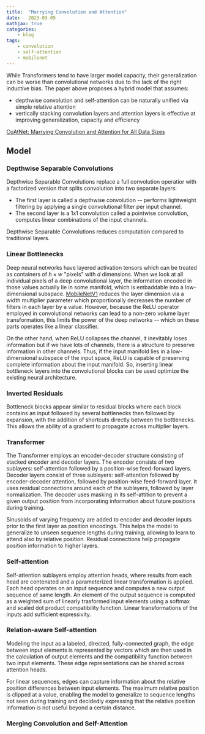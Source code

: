 ```yaml
---
title:  "Marrying Convolution and Attention"
date:   2023-03-05
mathjax: true
categories:
    - blog
tags: 
    - convolution
    - self-attention
    - mobilenet
---
```

While Transformers tend to have larger model capacity, their generalization can be worse than convolutional networks due to the lack of the right inductive bias. The paper above proposes a hybrid model that assumes:

- depthwise convolution and self-attention can be naturally unified via simple relative attention
- vertically stacking convolution layers and attention layers is effective at improving generalization, capacity and efficiency

[CoAtNet: Marrying Convolution and Attention for All Data Sizes](https://proceedings.neurips.cc/paper/2021/file/20568692db622456cc42a2e853ca21f8-Paper.pdf)

## Model

### Depthwise Separable Convolutions

Depthwise Separable Convolutions replace a full convolution operatior with a factorized version that splits convolution into two separate layers: 

- The first layer is called a depthwise convolution -- performs lightweight filtering by applying a single convolutional filter per input channel.
- The second layer is a 1x1 convolution called a pointwise convolution, computes linear combinations of the input channels. 

Depthwise Separable Convolutions reduces computation compared to traditional layers.

### Linear Bottlenecks

Deep neural networks have layered activation tensors which can be treated as containers of $h \times w$ "pixels" with $d$ dimensions. When we look at all individual pixels of a deep convolutional layer, the information encoded in those values actually lie in some manifold, which is embaddable into a low-dimensional subspace. [MobileNetV1](https://arxiv.org/pdf/1704.04861.pdf) reduces the layer dimension via a width multiplier parameter which proportionally decreases the number of filters in each layer by a value. However, because the ReLU operator employed in convolutional networks can lead to a non-zero volume layer transformation, this limits the power of the deep networks -- which on these parts operates like a linear classifier.

On the other hand, when ReLU collapses the channel, it inevitably loses information but if we have lots of channels, there is a structure to preserve information in other channels. Thus, if the input manifold lies in a low-dimensional subspace of the input space, ReLU is capable of preserving complete information about the input manifold. So, inserting linear bottleneck layers into the convolutional blocks can be used optimize the existing neural architecture. 

### Inverted Residuals

Bottleneck blocks appear similar to residual blocks where each block contains an input followed by several bottlenecks then followed by expansion, with the addition of shortcuts directly between the bottlenecks. This allows the ability of a gradient to propagate across multiplier layers. 

### Transformer

The Transformer employs an encoder-decoder structure consisting of stacked encoder and decoder layers. The encoder consists of two sublayers: self-attention followed by a position-wise feed-forward layers. Decoder layers consist of three sublayers: self-attention followed by encoder-decoder attention, followed by position-wise feed-forward layer. It uses residual connections around each of the sublayers, followed by layer normalization. The decoder uses masking in its self-attition to prevent a given output position from incorporating information about future positions during training. 

Sinusoids of varying frequency are added to encoder and decoder inputs prior to the first layer as position encodings. This helps the model to generalize to unseen sequence lengths during training, allowing to learn to attend also by relative position. Residual connections help propagate position information to higher layers. 

### Self-attention

Self-attention sublayers employ attention heads, where results from each head are contenated and a parameterized linear transformation is applied. Each head operates on an input sequence and computes a new output sequence of same length. An element of the output sequence is computed as a weighted sum of linearly trasformed input elements using a softmax and scaled dot product compatibility function. Linear transformations of the inputs add sufficient expressivity. 

### Relation-aware Self-attention

Modeling the input as a labeled, directed, fully-connected graph, the edge between input elements is represented by vectors which are then used in the calculation of output elements and the compatibility function between two input elements. These edge representations can be shared across attention heads. 

For linear sequences, edges can capture information about the relative position differences between input elements. The maximum relative position is clipped  at a value, enabling the model to generalize to sequence lengths not seen during training and decidedly expressing that the relative position information is not useful beyond a certain distance. 

### Merging Convolution and Self-Attention


